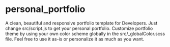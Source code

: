 # personal_portfolio
A clean, beautiful and responsive portfolio template for Developers.
Just change src/script.js to get your personal portfolio. Customize portfolio theme by using your own color scheme
globally in the src/_globalColor.scss file. Feel free to use it as-is or personalize it as much as you want.
